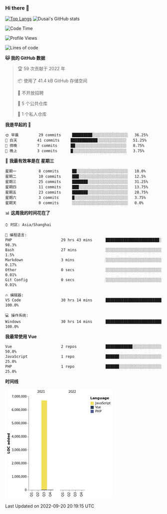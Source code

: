 ### Hi there 👋

<!--
**SQSora/SQSora** is a ✨ _special_ ✨ repository because its `README.md` (this file) appears on your GitHub profile.

Here are some ideas to get you started:

- 🔭 I’m currently working on ...
- 🌱 I’m currently learning ...
- 👯 I’m looking to collaborate on ...
- 🤔 I’m looking for help with ...
- 💬 Ask me about ...
- 📫 How to reach me: ...
- 😄 Pronouns: ...
- ⚡ Fun fact: ...
-->
[![Top Langs](https://github-readme-stats.vercel.app/api/top-langs/?username=anuraghazra&layout=compact)](https://github.com/anuraghazra/github-readme-stats)
![Dusai's GitHub stats](https://github-readme-stats.vercel.app/api?username=SQSora&show_icons=true&include_all_commits=true&bg_color=90,FF6699,DDA0DD,66FFFF&locale=cn&icon_color=00FFFF&title_color=54FF9F&text_color=00FFFF&card_width=14)

<!--START_SECTION:waka-->
![Code Time](http://img.shields.io/badge/Code%20Time-541%20hrs%2053%20mins-blue)

![Profile Views](http://img.shields.io/badge/%E4%B8%AA%E4%BA%BA%E8%B5%84%E6%96%99%E8%A7%82%E7%9C%8B%E6%AC%A1%E6%95%B0-0-blue)

![Lines of code](https://img.shields.io/badge/%E4%BB%8E%E3%80%8CHello%20World%E3%80%8D%E8%B5%B7%E6%88%91%E5%B7%B2%E7%BB%8F%E5%86%99%E4%BA%86-7%20Million%20%E8%A1%8C%E4%BB%A3%E7%A0%81-blue)

**🐱 我的 GitHub 数据** 

> 🏆 59 次贡献于 2022 年
 > 
> 📦  使用了 41.4 kB GitHub 存储空间 
 > 
> 🚫 不开放招聘
 > 
> 📜 5 个公共仓库 
 > 
> 🔑 1 个私人仓库 
 > 
**我是早起的 🐤** 

```text
🌞 早晨         29 commits     █████████░░░░░░░░░░░░░░░░   36.25% 
🌆 白天         41 commits     ████████████░░░░░░░░░░░░░   51.25% 
🌃 傍晚         7 commits      ██░░░░░░░░░░░░░░░░░░░░░░░   8.75% 
🌙 晚上         3 commits      █░░░░░░░░░░░░░░░░░░░░░░░░   3.75%

```
📅 **我最有效率是在 星期三** 

```text
星期一          8 commits      ██░░░░░░░░░░░░░░░░░░░░░░░   10.0% 
星期二          10 commits     ███░░░░░░░░░░░░░░░░░░░░░░   12.5% 
星期三          25 commits     ███████░░░░░░░░░░░░░░░░░░   31.25% 
星期四          11 commits     ███░░░░░░░░░░░░░░░░░░░░░░   13.75% 
星期五          23 commits     ███████░░░░░░░░░░░░░░░░░░   28.75% 
星期六          3 commits      █░░░░░░░░░░░░░░░░░░░░░░░░   3.75% 
星期天          0 commits      ░░░░░░░░░░░░░░░░░░░░░░░░░   0.0%

```


📊 **这周我的时间花在了** 

```text
⌚︎ 时区: Asia/Shanghai

💬 编程语言: 
PHP                      29 hrs 43 mins      ████████████████████████░   98.3% 
Bash                     27 mins             ░░░░░░░░░░░░░░░░░░░░░░░░░   1.5% 
Markdown                 3 mins              ░░░░░░░░░░░░░░░░░░░░░░░░░   0.17% 
Other                    0 secs              ░░░░░░░░░░░░░░░░░░░░░░░░░   0.01% 
Git Config               0 secs              ░░░░░░░░░░░░░░░░░░░░░░░░░   0.01%

🔥 编辑器: 
VS Code                  30 hrs 14 mins      █████████████████████████   100.0%

💻 操作系统: 
Windows                  30 hrs 14 mins      █████████████████████████   100.0%

```

**我最常使用 Vue** 

```text
Vue                      2 repos             ████████████░░░░░░░░░░░░░   50.0% 
JavaScript               1 repo              ██████░░░░░░░░░░░░░░░░░░░   25.0% 
PHP                      1 repo              ██████░░░░░░░░░░░░░░░░░░░   25.0%

```


**时间线**

![Chart not found](https://raw.githubusercontent.com/SQSora/SQSora/main/charts/bar_graph.png) 


 Last Updated on 2022-09-20 20:19:15 UTC
<!--END_SECTION:waka-->

